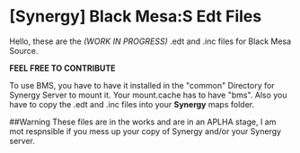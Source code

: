 [Synergy] Black Mesa:S Edt Files
===========
Hello, these are the *(WORK IN PROGRESS)* .edt and .inc files for Black Mesa Source.

**FEEL FREE TO CONTRIBUTE**

To use BMS, you have to have it installed in the "common" Directory for Synergy Server to mount it. Your mount.cache has to have "bms". Also you have to copy the .edt and .inc files into your **Synergy** maps folder.  

##Warning 
These files are in the works and are in an APLHA stage, I am mot respnsible if you mess up your copy of Synergy and/or your Synergy server.
